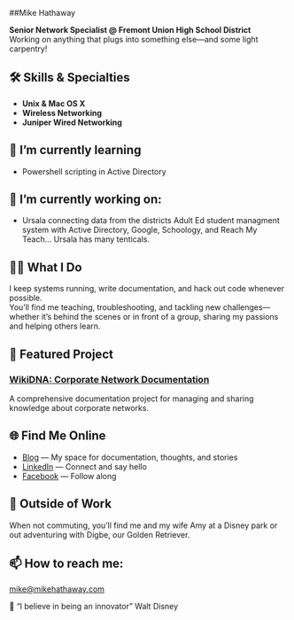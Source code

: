 ##Mike Hathaway

**Senior Network Specialist @ Fremont Union High School District**  
Working on anything that plugs into something else—and some light carpentry!


## 🛠️ Skills & Specialties
- **Unix & Mac OS X**
- **Wireless Networking**
- **Juniper Wired Networking**

## 🌱 I’m currently learning 
- Powershell scripting in Active Directory

## 🔭 I’m currently working on:
- Ursala connecting data from the districts Adult Ed student managment system with Active Directory, Google, Schoology, and Reach My Teach... Ursala has many tenticals.  

## 👨‍💻 What I Do
I keep systems running, write documentation, and hack out code whenever possible.  
You’ll find me teaching, troubleshooting, and tackling new challenges—whether it’s behind the scenes or in front of a group, sharing my passions and helping others learn.

## 🚀 Featured Project

### [WikiDNA: Corporate Network Documentation](https://github.com/mjh2901/WikiDNA)
A comprehensive documentation project for managing and sharing knowledge about corporate networks.

## 🌐 Find Me Online
- [Blog](https://mikehathawya.com) — My space for documentation, thoughts, and stories
- [LinkedIn](https://www.linkedin.com/in/hathawaymike/) — Connect and say hello
- [Facebook](https://www.facebook.com/mikehathaway/) — Follow along

## 🏰 Outside of Work
When not commuting, you’ll find me and my wife Amy at a Disney park or out adventuring with Digbe, our Golden Retriever.

## 📫 How to reach me:
mike@mikehathaway.com

💭 “I believe in being an innovator” Walt Disney